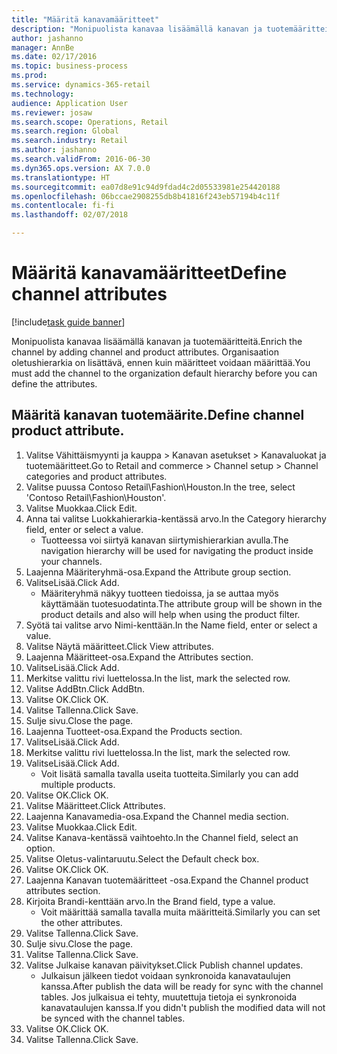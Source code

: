 ```yaml
--- 
title: "Määritä kanavamääritteet"
description: "Monipuolista kanavaa lisäämällä kanavan ja tuotemääritteitä."
author: jashanno
manager: AnnBe
ms.date: 02/17/2016
ms.topic: business-process
ms.prod: 
ms.service: dynamics-365-retail
ms.technology: 
audience: Application User
ms.reviewer: josaw
ms.search.scope: Operations, Retail
ms.search.region: Global
ms.search.industry: Retail
ms.author: jashanno
ms.search.validFrom: 2016-06-30
ms.dyn365.ops.version: AX 7.0.0
ms.translationtype: HT
ms.sourcegitcommit: ea07d8e91c94d9fdad4c2d05533981e254420188
ms.openlocfilehash: 06bccae2908255db8b41816f243eb57194b4c11f
ms.contentlocale: fi-fi
ms.lasthandoff: 02/07/2018

---
```

# <a name="define-channel-attributes"></a><span data-ttu-id="664e8-103">Määritä kanavamääritteet</span><span class="sxs-lookup"><span data-stu-id="664e8-103">Define channel attributes</span></span>

[!include[task guide banner](../includes/task-guide-banner.md)]

<span data-ttu-id="664e8-104">Monipuolista kanavaa lisäämällä kanavan ja tuotemääritteitä.</span><span class="sxs-lookup"><span data-stu-id="664e8-104">Enrich the channel by adding channel and product attributes.</span></span> <span data-ttu-id="664e8-105">Organisaation oletushierarkia on lisättävä, ennen kuin määritteet voidaan määrittää.</span><span class="sxs-lookup"><span data-stu-id="664e8-105">You must add the channel to the organization default hierarchy before you can define the attributes.</span></span>


## <a name="define-channel-product-attribute"></a><span data-ttu-id="664e8-106">Määritä kanavan tuotemäärite.</span><span class="sxs-lookup"><span data-stu-id="664e8-106">Define channel product attribute.</span></span>
1. <span data-ttu-id="664e8-107">Valitse Vähittäismyynti ja kauppa > Kanavan asetukset > Kanavaluokat ja tuotemääritteet.</span><span class="sxs-lookup"><span data-stu-id="664e8-107">Go to Retail and commerce > Channel setup > Channel categories and product attributes.</span></span>
2. <span data-ttu-id="664e8-108">Valitse puussa Contoso Retail\Fashion\Houston.</span><span class="sxs-lookup"><span data-stu-id="664e8-108">In the tree, select 'Contoso Retail\Fashion\Houston'.</span></span>
3. <span data-ttu-id="664e8-109">Valitse Muokkaa.</span><span class="sxs-lookup"><span data-stu-id="664e8-109">Click Edit.</span></span>
4. <span data-ttu-id="664e8-110">Anna tai valitse Luokkahierarkia-kentässä arvo.</span><span class="sxs-lookup"><span data-stu-id="664e8-110">In the Category hierarchy field, enter or select a value.</span></span>
    * <span data-ttu-id="664e8-111">Tuotteessa voi siirtyä kanavan siirtymishierarkian avulla.</span><span class="sxs-lookup"><span data-stu-id="664e8-111">The navigation hierarchy will be used for navigating the product inside your channels.</span></span>  
5. <span data-ttu-id="664e8-112">Laajenna Määriteryhmä-osa.</span><span class="sxs-lookup"><span data-stu-id="664e8-112">Expand the Attribute group section.</span></span>
6. <span data-ttu-id="664e8-113">ValitseLisää.</span><span class="sxs-lookup"><span data-stu-id="664e8-113">Click Add.</span></span>
    * <span data-ttu-id="664e8-114">Määriteryhmä näkyy tuotteen tiedoissa, ja se auttaa myös käyttämään tuotesuodatinta.</span><span class="sxs-lookup"><span data-stu-id="664e8-114">The attribute group will be shown in the product details and also will help when using the product filter.</span></span>  
7. <span data-ttu-id="664e8-115">Syötä tai valitse arvo Nimi-kenttään.</span><span class="sxs-lookup"><span data-stu-id="664e8-115">In the Name field, enter or select a value.</span></span>
8. <span data-ttu-id="664e8-116">Valitse Näytä määritteet.</span><span class="sxs-lookup"><span data-stu-id="664e8-116">Click View attributes.</span></span>
9. <span data-ttu-id="664e8-117">Laajenna Määritteet-osa.</span><span class="sxs-lookup"><span data-stu-id="664e8-117">Expand the Attributes section.</span></span>
10. <span data-ttu-id="664e8-118">ValitseLisää.</span><span class="sxs-lookup"><span data-stu-id="664e8-118">Click Add.</span></span>
11. <span data-ttu-id="664e8-119">Merkitse valittu rivi luettelossa.</span><span class="sxs-lookup"><span data-stu-id="664e8-119">In the list, mark the selected row.</span></span>
12. <span data-ttu-id="664e8-120">Valitse AddBtn.</span><span class="sxs-lookup"><span data-stu-id="664e8-120">Click AddBtn.</span></span>
13. <span data-ttu-id="664e8-121">Valitse OK.</span><span class="sxs-lookup"><span data-stu-id="664e8-121">Click OK.</span></span>
14. <span data-ttu-id="664e8-122">Valitse Tallenna.</span><span class="sxs-lookup"><span data-stu-id="664e8-122">Click Save.</span></span>
15. <span data-ttu-id="664e8-123">Sulje sivu.</span><span class="sxs-lookup"><span data-stu-id="664e8-123">Close the page.</span></span>
16. <span data-ttu-id="664e8-124">Laajenna Tuotteet-osa.</span><span class="sxs-lookup"><span data-stu-id="664e8-124">Expand the Products section.</span></span>
17. <span data-ttu-id="664e8-125">ValitseLisää.</span><span class="sxs-lookup"><span data-stu-id="664e8-125">Click Add.</span></span>
18. <span data-ttu-id="664e8-126">Merkitse valittu rivi luettelossa.</span><span class="sxs-lookup"><span data-stu-id="664e8-126">In the list, mark the selected row.</span></span>
19. <span data-ttu-id="664e8-127">ValitseLisää.</span><span class="sxs-lookup"><span data-stu-id="664e8-127">Click Add.</span></span>
    * <span data-ttu-id="664e8-128">Voit lisätä samalla tavalla useita tuotteita.</span><span class="sxs-lookup"><span data-stu-id="664e8-128">Similarly you can add multiple products.</span></span>  
20. <span data-ttu-id="664e8-129">Valitse OK.</span><span class="sxs-lookup"><span data-stu-id="664e8-129">Click OK.</span></span>
21. <span data-ttu-id="664e8-130">Valitse Määritteet.</span><span class="sxs-lookup"><span data-stu-id="664e8-130">Click Attributes.</span></span>
22. <span data-ttu-id="664e8-131">Laajenna Kanavamedia-osa.</span><span class="sxs-lookup"><span data-stu-id="664e8-131">Expand the Channel media section.</span></span>
23. <span data-ttu-id="664e8-132">Valitse Muokkaa.</span><span class="sxs-lookup"><span data-stu-id="664e8-132">Click Edit.</span></span>
24. <span data-ttu-id="664e8-133">Valitse Kanava-kentässä vaihtoehto.</span><span class="sxs-lookup"><span data-stu-id="664e8-133">In the Channel field, select an option.</span></span>
25. <span data-ttu-id="664e8-134">Valitse Oletus-valintaruutu.</span><span class="sxs-lookup"><span data-stu-id="664e8-134">Select the Default check box.</span></span>
26. <span data-ttu-id="664e8-135">Valitse OK.</span><span class="sxs-lookup"><span data-stu-id="664e8-135">Click OK.</span></span>
27. <span data-ttu-id="664e8-136">Laajenna Kanavan tuotemääritteet -osa.</span><span class="sxs-lookup"><span data-stu-id="664e8-136">Expand the Channel product attributes section.</span></span>
28. <span data-ttu-id="664e8-137">Kirjoita Brandi-kenttään arvo.</span><span class="sxs-lookup"><span data-stu-id="664e8-137">In the Brand field, type a value.</span></span>
    * <span data-ttu-id="664e8-138">Voit määrittää samalla tavalla muita määritteitä.</span><span class="sxs-lookup"><span data-stu-id="664e8-138">Similarly you can set the other attributes.</span></span>  
29. <span data-ttu-id="664e8-139">Valitse Tallenna.</span><span class="sxs-lookup"><span data-stu-id="664e8-139">Click Save.</span></span>
30. <span data-ttu-id="664e8-140">Sulje sivu.</span><span class="sxs-lookup"><span data-stu-id="664e8-140">Close the page.</span></span>
31. <span data-ttu-id="664e8-141">Valitse Tallenna.</span><span class="sxs-lookup"><span data-stu-id="664e8-141">Click Save.</span></span>
32. <span data-ttu-id="664e8-142">Valitse Julkaise kanavan päivitykset.</span><span class="sxs-lookup"><span data-stu-id="664e8-142">Click Publish channel updates.</span></span>
    * <span data-ttu-id="664e8-143">Julkaisun jälkeen tiedot voidaan synkronoida kanavataulujen kanssa.</span><span class="sxs-lookup"><span data-stu-id="664e8-143">After publish the data will be ready for sync with the channel tables.</span></span> <span data-ttu-id="664e8-144">Jos julkaisua ei tehty, muutettuja tietoja ei synkronoida kanavataulujen kanssa.</span><span class="sxs-lookup"><span data-stu-id="664e8-144">If you didn't publish the modified data will not be synced with the channel tables.</span></span>  
33. <span data-ttu-id="664e8-145">Valitse OK.</span><span class="sxs-lookup"><span data-stu-id="664e8-145">Click OK.</span></span>
34. <span data-ttu-id="664e8-146">Valitse Tallenna.</span><span class="sxs-lookup"><span data-stu-id="664e8-146">Click Save.</span></span>


